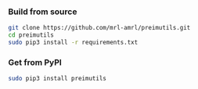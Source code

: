 ### Build from source
```sh 
git clone https://github.com/mrl-amrl/preimutils.git
cd preimutils
sudo pip3 install -r requirements.txt
```
### Get from PyPI
```sh
sudo pip3 install preimutils
```
